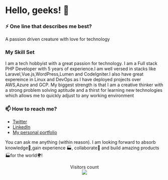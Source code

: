 # Hello, geeks! 👋


### ⚡ One line that describes me best? 
A passion driven creature with love for technology

### My Skill Set
I am a tech hobbyist with a great passion for technology. I am a Full stack PHP Developer with 5 years of experience.I am well versed in stacks like Laravel,Vue.js,WordPress,Lumen and CodeIgniter.I also have great expereince in Linux and DevOps as I have deployed projects over AWS,Azure and GCP. My biggest strength is that I am a creative thinker with a strong problem solving aptitude and a thirst for learning new technologies which allows me to quickly adjust to any working environment

### 📫 How to reach me?
- [Twitter](https://twitter.com/NoamanAhmed99) 
- [LinkedIn](https://www.linkedin.com/in/noaman-ahmed/) 
- [My personal portfolio](https://noamanahmed.com) 

You can ask me anything (within reason). I am looking forward to absorb knowledge🧠,gain experience 🏭, collaborate🤝 and build amazing products 🏭for the world🌍!
<p align="center"> 
  Visitors count<br>
  <img src="https://profile-counter.glitch.me/noamanahmed/count.svg" />
</p>
